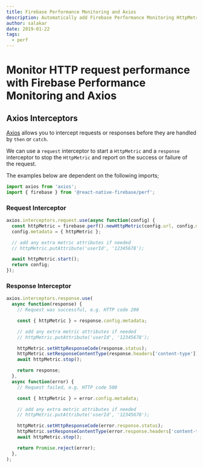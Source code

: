 ```yaml
---
title: Firebase Performance Monitoring and Axios
description: Automatically add Firebase Performance Monitoring HttpMetric's to every Axios request.
author: salakar
date: 2019-01-22
tags:
  - perf
---
```


# Monitor HTTP request performance with Firebase Performance Monitoring and Axios

## Axios Interceptors

[Axios](https://github.com/axios/axios) allows you to intercept requests or responses before they are handled by `then` or `catch`.

We can use a `request` interceptor to start a `HttpMetric` and a `response` interceptor to stop the `HttpMetric` and report on the success or failure of the request.

The examples below are dependent on the following imports;

```js
import axios from 'axios';
import { firebase } from '@react-native-firebase/perf';
```

### Request Interceptor

```js
axios.interceptors.request.use(async function(config) {
  const httpMetric = firebase.perf().newHttpMetric(config.url, config.method);
  config.metadata = { httpMetric };

  // add any extra metric attributes if needed
  // httpMetric.putAttribute('userId', '12345678');

  await httpMetric.start();
  return config;
});
```

### Response Interceptor

```js
axios.interceptors.response.use(
  async function(response) {
    // Request was successful, e.g. HTTP code 200

    const { httpMetric } = response.config.metadata;

    // add any extra metric attributes if needed
    // httpMetric.putAttribute('userId', '12345678');

    httpMetric.setHttpResponseCode(response.status);
    httpMetric.setResponseContentType(response.headers['content-type']);
    await httpMetric.stop();

    return response;
  },
  async function(error) {
    // Request failed, e.g. HTTP code 500

    const { httpMetric } = error.config.metadata;

    // add any extra metric attributes if needed
    // httpMetric.putAttribute('userId', '12345678');

    httpMetric.setHttpResponseCode(error.response.status);
    httpMetric.setResponseContentType(error.response.headers['content-type']);
    await httpMetric.stop();

    return Promise.reject(error);
  },
);
```
